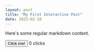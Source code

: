 ```yaml
---
layout: post
title: "My First Interactive Post"
date: 2025-02-10
---
```


Here's some regular markdown content.

<div class="interactive-demo" id="demo1">
  <button onclick="incrementCounter('demo1')">Click me!</button>
  <span class="counter">0</span> clicks
</div>

<script>
function incrementCounter(id) {
  const counter = document.querySelector(`#${id} .counter`);
  counter.textContent = parseInt(counter.textContent) + 1;
}
</script>